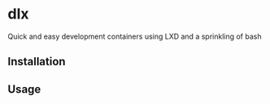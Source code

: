 # dlx
Quick and easy development containers using LXD and a sprinkling of bash


## Installation

## Usage
